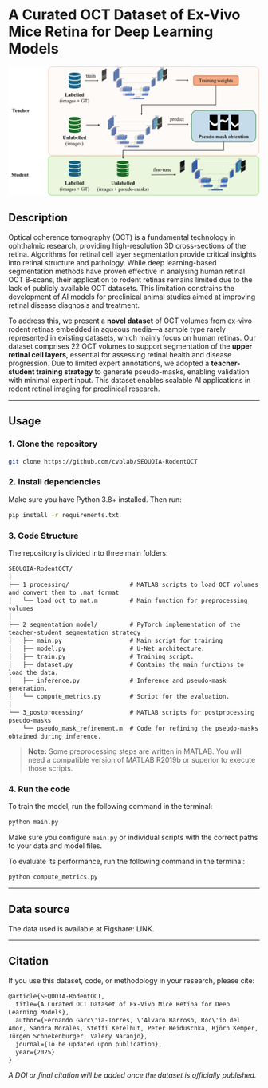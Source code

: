 # A Curated OCT Dataset of Ex-Vivo Mice Retina for Deep Learning Models

![Aproach](teacher-student.png)

## Description
Optical coherence tomography (OCT) is a fundamental technology in ophthalmic research, providing high-resolution 3D cross-sections of the retina. Algorithms for retinal cell layer segmentation provide critical insights into retinal structure and pathology. While deep learning-based segmentation methods have proven effective in analysing human retinal OCT B-scans, their application to rodent retinas remains limited due to the lack of publicly available OCT datasets. This limitation constrains the development of AI models for preclinical animal studies aimed at improving retinal disease diagnosis and treatment. 

To address this, we present a **novel dataset** of OCT volumes from ex-vivo rodent retinas embedded in aqueous media—a sample type rarely represented in existing datasets, which mainly focus on human retinas. Our dataset comprises 22 OCT volumes to support segmentation of the **upper retinal cell layers**, essential for assessing retinal health and disease progression. Due to limited expert annotations, we adopted a **teacher-student training strategy** to generate pseudo-masks, enabling validation with minimal expert input. This dataset enables scalable AI applications in rodent retinal imaging for preclinical research.

---

## Usage

### 1. Clone the repository

```bash
git clone https://github.com/cvblab/SEQUOIA-RodentOCT

```

### 2. Install dependencies

Make sure you have Python 3.8+ installed. Then run:

```bash
pip install -r requirements.txt
```


### 3. Code Structure

The repository is divided into three main folders:

```
SEQUOIA-RodentOCT/
│
├── 1_processing/                 # MATLAB scripts to load OCT volumes and convert them to .mat format
│   └── load_oct_to_mat.m         # Main function for preprocessing volumes
│
├── 2_segmentation_model/         # PyTorch implementation of the teacher-student segmentation strategy
│   ├── main.py                   # Main script for training
│   ├── model.py                  # U-Net architecture.
│   ├── train.py                  # Training script.
│   ├── dataset.py                # Contains the main functions to load the data.
│   ├── inference.py              # Inference and pseudo-mask generation.
│   └── compute_metrics.py        # Script for the evaluation.
│
└── 3_postprocessing/             # MATLAB scripts for postprocessing pseudo-masks
    └── pseudo_mask_refinement.m  # Code for refining the pseudo-masks obtained during inference.
```
> **Note:** Some preprocessing steps are written in MATLAB. You will need a compatible version of MATLAB R2019b or superior to execute those scripts.
### 4. Run the code

To train the model, run the following command in the terminal:

```bash
python main.py
```

Make sure you configure `main.py` or individual scripts with the correct paths to your data and model files.

To evaluate its performance, run the following command in the terminal:

```bash
python compute_metrics.py
```
---

## Data source

The data used is available at Figshare: LINK.

---

## Citation

If you use this dataset, code, or methodology in your research, please cite:

```
@article{SEQUOIA-RodentOCT,
  title={A Curated OCT Dataset of Ex-Vivo Mice Retina for Deep Learning Models},
  author={Fernando Garc\'ia-Torres, \'Alvaro Barroso, Roc\'io del Amor, Sandra Morales, Steffi Ketelhut, Peter Heiduschka, Björn Kemper, Jürgen Schnekenburger, Valery Naranjo},
  journal={To be updated upon publication},
  year={2025}
}
```

*A DOI or final citation will be added once the dataset is officially published.*


